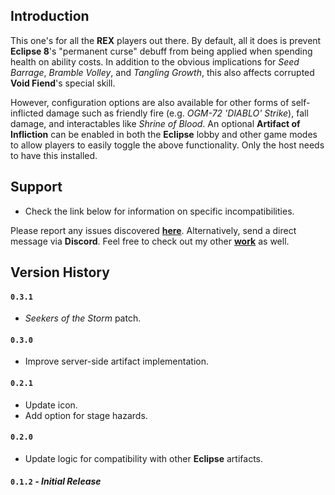 ## Introduction

This one's for all the **REX** players out there. By default, all it does is prevent **Eclipse 8**'s "permanent curse" debuff from being applied when spending health on ability costs. In addition to the obvious implications for *Seed Barrage*, *Bramble Volley*, and *Tangling Growth*, this also affects corrupted **Void Fiend**'s special skill.

However, configuration options are also available for other forms of self-inflicted damage such as friendly fire (e.g. *OGM-72 'DIABLO' Strike*), fall damage, and interactables like *Shrine of Blood*. An optional **Artifact of Infliction** can be enabled in both the **Eclipse** lobby and other game modes to allow players to easily toggle the above functionality. Only the host needs to have this installed.

## Support

- Check the link below for information on specific incompatibilities.

Please report any issues discovered [**here**](https://github.com/6thmoon/CurseCatcher/issues). Alternatively, send a direct message via **Discord**. Feel free to check out my other [**work**](https://thunderstore.io/package/6thmoon/?ordering=top-rated) as well.

## Version History

#### `0.3.1`
- *Seekers of the Storm* patch.

#### `0.3.0`
- Improve server-side artifact implementation.

#### `0.2.1`
- Update icon.
- Add option for stage hazards.

#### `0.2.0`
- Update logic for compatibility with other **Eclipse** artifacts.

#### `0.1.2` ***- Initial Release***
